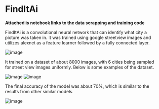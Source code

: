 


# FindItAi

**Attached is notebook links to the data scrapping and training code**

FindItAi is a convolutional neural network that can identify what city a picture was taken in. It was trained using google streetview images and utilizes alexnet as a feature learner followed by a fully connected layer. 

![image](https://user-images.githubusercontent.com/55632837/170380429-93d6c6ea-e53c-4840-8574-93520fd8e940.png)

It trained on a dataset of about 8000 images, with 6 cities being sampled for street view images uniformly. Below is some examples of the dataset.

![image](https://user-images.githubusercontent.com/55632837/170380829-ac2b83f1-b581-4d55-b62c-90930c26e9e5.png)
![image](https://user-images.githubusercontent.com/55632837/170380842-d8f422c7-2088-4b3c-bc2d-f983d37ed414.png)


The final accuracy of the model was about 70%, which is similar to the results from other similar models. 

![image](https://user-images.githubusercontent.com/55632837/170380695-b388545c-eef8-4250-90ff-e33b44460b72.png)

